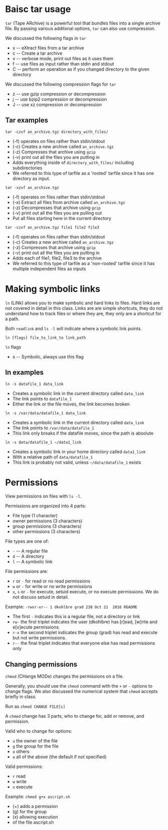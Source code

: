 
# Baisc tar usage

`tar` (Tape ARchive) is a powerful tool that bundles files into a
single archive file. By passing various additonal options, `tar` can
also use compression.

We discussed the following flags in `tar`
 * x -- eXtract files from a tar archive
 * c -- Create a tar archive
 * v -- verbose mode, print out files as it uses them
 * f -- use files as input rather than stdin and stdout
 * C -- perform an operation as if you changed directory to the given directory

We discussed the following compression flags for `tar`
 * z -- use gzip compression or decompression
 * j -- use bzip2 compression or decompression
 * J -- use xz compression or decompression

## Tar examples

`tar -czvf an_archive.tgz directory_with_files/`
 * (-f) operates on files rather than stdin/stdout
 * (-c) Creates a new archive called `an_archive.tgz`
 * (-z) Compresses that archive using `gzip`
 * (-v) print out all the files you are putting in
 * Adds everything inside of `directory_with_files/` including subdirectories
 * We referred to this type of tarfile as a 'rooted' tarfile since it
   has one directory as input.

`tar -xzvf an_archive.tgz `
 * (-f) operates on files rather than stdin/stdout
 * (-x) Extract all files from archive called `an_archive.tgz`
 * (-z) Decompresses that archive using `gzip`
 * (-v) print out all the files you are pulling out
 * Put all files starting here in the current directory

`tar -czvf an_archive.tgz file1 file2 file3`
 * (-f) operates on files rather than stdin/stdout
 * (-c) Creates a new archive called `an_archive.tgz`
 * (-z) Compresses that archive using `gzip`
 * (-v) print out all the files you are putting in
 * Adds each of file1, file2, file3 to the archive
 * We referred to this type of tarfile as a 'non-rooted' tarfile since it
 has multiple independent files as inputs


# Making symbolic links

`ln` (LiNk) allows you to make symbolic and hard links to files. Hard
links are not covered in detail in this class. Links are are simple
shortcuts, they do not understand how to track files or where they
are, they only are a shortcut for a path.

Both `readlink` and `ls -l` will indicate where a symbolic link points.

`ln [flags] file_to_link_to link_path`

`ln` flags
 * s -- Symbolic, always use this flag


## ln examples

`ln -s datafile_1 data_link`
 * Creates a symbolic link in the current directory called `data_link`
 * The link points to `datafile_1`
 * Either the link or the file moves, the link becomes broken

`ln -s /var/data/datafile_1 data_link`
 * Creates a symbolic link in the current directory called `data_link`
 * The link points to `/var/data/datafile_1`
 * This link only breaks if the datafile moves, since the path is absolute

`ln -s data/datafile_1 ~/data1_link`
 * Creates a symbolic link in your home directory called `data1_link`
 * With a relative path of `data/datafile_1`
 * This link is probably not valid, unless `~/data/datafile_1` exists


# Permissions

View permissions on files with `ls -l`.

Permissions are organized into 4 parts:
 * File type (1 character)
 * owner permissions (3 characters)
 * group permissions (3 characters)
 * other permissions (3 characters)

File types are one of:
 * `-` -- A regular file
 * `d` -- A directory
 * `l` -- A symbolic link

File permissions are:
 * `r` or `-` for read or no read permissions
 * `w` or `-` for write or no write permissions
 * `x`, `s` or `-` for execute, setuid execute, or no execute
   permissions. We do not discuss setuid in detail.

Example:
`-rwxr-xr-- 1 dkohlbre grad 238 Oct 21  2016 README`
 * The first `-` indicates this is a regular file, not a directory or link
 * `rw-` the first triplet indicates the user (dkohlbre) has [r]ead,
   [w]rite and e[x]ecute permissions.
 * `r-x` the second triplet indicates the group (grad) has read and
   execute but not write permissions.
 * `r--` the final triplet indicates that everyone else has read
   permissions only


## Changing permissions

`chmod` (CHange MODe) changes the permissions on a file.

Generally, you should use the `chmod` command with the `+` or `-`
options to change flags. We also discussed the numerical system that
`chmod` accepts briefly in class.

Run as `chmod CHANGE FILE[s]`

A `chmod` change has 3 parts, who to change for, add or remove, and
permission.

Valid who to change for options:
 * `u` the owner of the file
 * `g` the group for the file
 * `o` others
 * `a` all of the above (the default if not specified)

Valid permissions:
 * `r` read
 * `w` write
 * `x` execute

Example:
`chmod g+x ascript.sh`
 * (+) adds a permission
 * (g) for the group
 * (x) allowing execution
 * of the file ascript.sh
